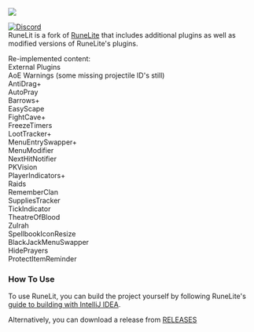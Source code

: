![](https://i.imgur.com/sBLouZ7.png)

[![Discord](https://img.shields.io/discord/373382904769675265.svg)](https://discord.gg/HN5gf3m)  
RuneLit is a fork of [RuneLite](https://github.com/runelite/runelite) that includes additional plugins as well as modified versions of RuneLite's plugins.

Re-implemented content:  
External Plugins  
AoE Warnings (some missing projectile ID's still)  
AntiDrag+  
AutoPray  
Barrows+  
EasyScape  
FightCave+  
FreezeTimers  
LootTracker+  
MenuEntrySwapper+  
MenuModifier  
NextHitNotifier  
PKVision  
PlayerIndicators+  
Raids  
RememberClan  
SuppliesTracker  
TickIndicator  
TheatreOfBlood  
Zulrah  
SpellbookIconResize  
BlackJackMenuSwapper  
HidePrayers  
ProtectItemReminder  

### How To Use
To use RuneLit, you can build the project yourself by following RuneLite's [guide to building with IntelliJ IDEA](https://github.com/runelite/runelite/wiki/Building-with-IntelliJ-IDEA).

Alternatively, you can download a release from [RELEASES](https://github.com/zeruth/runelit/releases)

